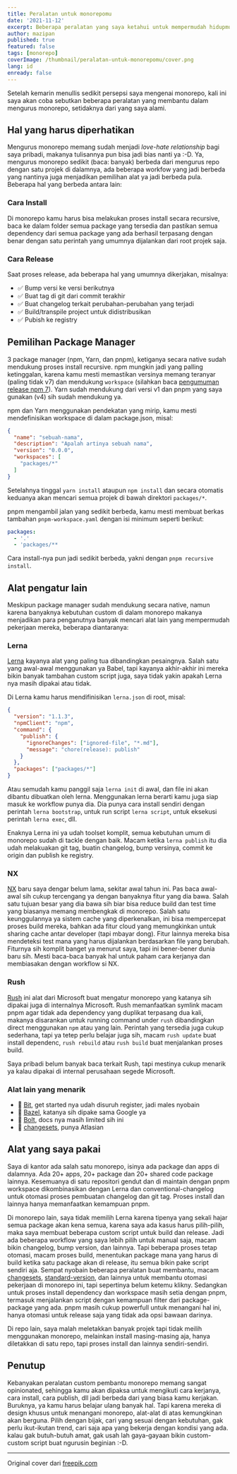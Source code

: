 ```yaml
---
title: Peralatan untuk monorepomu
date: '2021-11-12'
excerpt: Beberapa peralatan yang saya ketahui untuk mempermudah hidupmu kalau sehari-hari harus mengurusi makhluk bernama monorepo
author: mazipan
published: true
featured: false
tags: [monorepo]
coverImage: /thumbnail/peralatan-untuk-monorepomu/cover.png
lang: id
enready: false
---
```


Setelah kemarin menullis sedikit persepsi saya mengenai monorepo, kali ini saya akan coba sebutkan beberapa peralatan yang membantu dalam mengurus monorepo, setidaknya dari yang saya alami.

## Hal yang harus diperhatikan

Mengurus monorepo memang sudah menjadi *love-hate relationship* bagi saya pribadi, makanya tulisannya pun bisa jadi bias nanti ya :-D. Ya, mengurus monorepo sedikit (baca: banyak) berbeda dari mengurus repo dengan satu projek di dalamnya, ada beberapa workfow yang jadi berbeda yang nantinya juga menjadikan pemilihan alat ya jadi berbeda pula. Beberapa hal yang berbeda antara lain:

### Cara Install

Di monorepo kamu harus bisa melakukan proses install secara recursive, baca ke dalam folder semua package yang tersedia dan pastikan semua dependency dari semua package yang ada berhasil terpasang dengan benar dengan satu perintah yang umumnya dijalankan dari root projek saja.

### Cara Release

Saat proses release, ada beberapa hal yang umumnya dikerjakan, misalnya:

- ✅  Bump versi ke versi berikutnya
- ✅  Buat tag di git dari commit terakhir
- ✅  Buat changelog terkait perubahan-perubahan yang terjadi
- ✅  Build/transpile project untuk didistribusikan
- ✅  Pubish ke registry

## Pemilihan Package Manager

3 package manager (npm, Yarn, dan pnpm), ketiganya secara native sudah mendukung proses install recursive. npm mungkin jadi yang palling ketinggalan, karena kamu mesti memastikan versinya memang teranyar (paling tidak v7) dan mendukung `workspace` (silahkan baca [pengumuman release npm 7](https://github.blog/2020-10-13-presenting-v7-0-0-of-the-npm-cli/)). Yarn sudah mendukung dari versi v1 dan pnpm yang saya gunakan (v4) sih sudah mendukung ya.

npm dan Yarn menggunakan pendekatan yang mirip, kamu mesti mendefinisikan workspace di dalam package.json, misal:

```json
{
  "name": "sebuah-nama",
  "description": "Apalah artinya sebuah nama",
  "version": "0.0.0",
  "workspaces": [
    "packages/*"
  ]
}
```

Setelahnya tinggal `yarn install` ataupun `npm install` dan secara otomatis keduanya akan mencari semua projek di bawah direktori `packages/*`.

pnpm  mengambil jalan yang sedikit berbeda, kamu mesti membuat berkas tambahan `pnpm-workspace.yaml` dengan isi minimum seperti berikut:

```yaml
packages:
  - '.'
  - 'packages/**
```

Cara install-nya pun jadi sedikit berbeda, yakni dengan `pnpm recursive install`.

## Alat pengatur lain

Meskipun package manager sudah mendukung secara native, namun karena banyaknya kebutuhan custom di dalam monorepo makanya menjadikan para penganutnya banyak mencari alat lain yang mempermudah pekerjaan mereka, beberapa diantaranya:

### Lerna

[Lerna](https://lerna.js.org/) kayanya alat yang paling tua dibandingkan pesaingnya. Salah satu yang awal-awal menggunakan ya Babel, tapi kayanya akhir-akhir ini mereka bikin banyak tambahan custom script juga, saya tidak yakin apakah Lerna nya masih dipakai atau tidak.

Di Lerna kamu harus mendifinisikan `lerna.json` di root, misal:

```json
{
  "version": "1.1.3",
  "npmClient": "npm",
  "command": {
    "publish": {
      "ignoreChanges": ["ignored-file", "*.md"],
      "message": "chore(release): publish"
    }
  },
  "packages": ["packages/*"]
}
```

Atau semudah kamu panggil saja `lerna init` di awal, dan file ini akan dibantu dibuatkan oleh lerna. Menggunakan lerna berarti kamu juga siap masuk ke workflow punya dia. Dia punya cara install sendiri dengan perintah `lerna bootstrap`, untuk run script `lerna script`, untuk eksekusi perintah `lerna exec`, dll.

Enaknya Lerna ini ya udah toolset komplit, semua kebutuhan umum di monorepo sudah di tackle dengan baik. Macam ketika `lerna publish` itu dia udah melakuakan git tag, buatin changelog, bump versinya, commit ke origin dan publish ke registry.

### NX

[NX](https://nx.dev/) baru saya dengar belum lama, sekitar awal tahun ini. Pas baca awal-awal sih cukup tercengang ya dengan banyaknya fitur yang dia bawa. Salah satu tujuan besar yang dia bawa sih biar bisa reduce build dan test time yang biasanya memang membengkak di monorepo. Salah satu keunggulannya ya sistem cache yang diperkenalkan, ini bisa mempercepat proses build mereka, bahkan ada fitur cloud yang memungkinkan untuk sharing cache antar developer (tapi mbayar dong). Fitur lainnya mereka bisa mendeteksi test mana yang harus dijalankan berdasarkan file yang berubah. Fiturnya sih komplit banget ya menurut saya, tapi ini bener-bener dunia baru sih. Mesti baca-baca banyak hal untuk paham cara kerjanya dan membiasakan dengan workflow si NX.

### Rush

[Rush](https://rushjs.io/) ini alat dari Microsoft buat mengatur monorepo yang katanya sih dipakai juga di internalnya Microsoft. Rush memanfaatkan symlink macam pnpm agar tidak ada dependency yang duplikat terpasang dua kali, makanya disarankan untuk running command under `rush` dibandingkan direct menggunakan `npm` atau yang lain. Perintah yang tersedia juga cukup sederhana, tapi ya tetep perlu belajar juga sih, macam `rush update` buat install dependenc, `rush rebuild` atau `rush build` buat menjalankan proses build.

Saya pribadi belum banyak baca terkait Rush, tapi mestinya cukup menarik ya kalau dipakai di internal perusahaan segede Microsoft.

### Alat lain yang menarik

- 🚀  [Bit](https://bit.dev/), get started nya udah disuruh register, jadi males nyobain
- 🚀  [Bazel](https://bazel.build/), katanya sih dipake sama Google ya
- 🚀  [Bolt](https://github.com/boltpkg/bolt), docs nya masih limited sih ini
- 🚀  [changesets](https://github.com/atlassian/changesets), punya Atlasian

## Alat yang saya pakai

Saya di kantor ada salah satu monorepo, isinya ada package dan apps di dalamnya. Ada 20+ apps, 20+ package dan 20+ shared code package lainnya. Kesemuanya di satu repositori gendut dan di maintain dengan pnpm workspace dikombinasikan dengan Lerna dan conventional-changelog untuk otomasi proses pembuatan changelog dan git tag. Proses install dan lainnya hanya memanfaatkan kemampuan pnpm.

Di monorepo lain, saya tidak memilih Lerna karena tipenya yang sekali hajar semua package akan kena semua, karena saya ada kasus harus pilih-pilih, maka saya membuat beberapa custom script untuk build dan release. Jadi ada beberapa workflow yang saya lebih pilih untuk manual saja, macam bikin changelog, bump version, dan lainnya. Tapi beberapa proses tetap otomasi, macam proses build, menentukan package mana yang harus di build ketika satu package akan di release, itu semua bikin pake script sendiri aja. Sempat nyobain beberapa peralatan buat membantu, macam [changesets](https://github.com/atlassian/changesets), [standard-version](https://github.com/conventional-changelog/standard-version), dan lainnya untuk membantu otomasi pekerjaan di monorepo ini, tapi sepertinya belum ketemu klikny. Sedangkan untuk proses install dependency dan workspace masih setia dengan pnpm, termasuk menjalankan script dengan kemampuan filter dari package-package yang ada. pnpm masih cukup powerfull untuk menangani hal ini, hanya otomasi untuk release saja yang tidak ada opsi bawaan darinya.

Di repo lain, saya malah meletakkan banyak projek tapi tidak meilih menggunakan monorepo, melainkan install masing-masing aja, hanya diletakkan di satu repo, tapi proses install dan lainnya sendiri-sendiri.

## Penutup

Kebanyakan peralatan custom pembantu monorepo memang sangat opinionated, sehingga kamu akan dipaksa untuk mengikuti cara kerjanya, cara install, cara publish, dll jadi berbeda dari yang biasa kamu kerjakan. Buruknya, ya kamu harus belajar ulang banyak hal. Tapi karena mereka di design khusus untuk menangani monorepo, alat-alat di atas kemungkinan akan berguna. Pilih dengan bijak, cari yang sesuai dengan kebutuhan, gak perlu ikut-ikutan trend, cari saja apa yang bekerja dengan kondisi yang ada. kalau gak butuh-butuh amat, gak usah lah gaya-gayaan bikin custom-custom script buat ngurusin beginian :-D.

---

Original cover dari [freepik.com](https://www.freepik.com/free-photo/studio-shot-positive-friendly-young-constructor-carrying-drill-belt-with-all-instruments-doing-renovation-client_11528258.htm)
